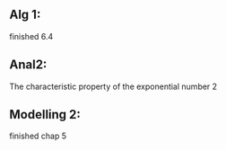 ## Alg 1:
finished 6.4
## Anal2:
The characteristic property of the exponential number 2

## Modelling 2:
finished chap 5